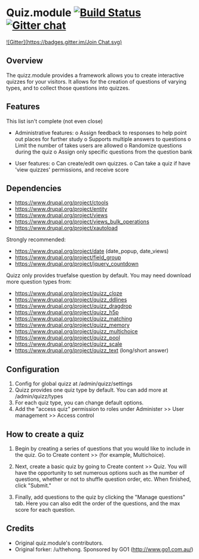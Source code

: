 Quiz.module [![Build Status](https://travis-ci.org/atquizz/quizz.module.svg?branch=7.x-6.x)](https://travis-ci.org/atquizz/quizz.module) [![Gitter chat](https://badges.gitter.im/atquizz/quizz.module.png)](https://gitter.im/atquizz/quizz.module)
====
[![Gitter](https://badges.gitter.im/Join Chat.svg)](https://gitter.im/atdrupal/quizz.module?utm_source=badge&utm_medium=badge&utm_campaign=pr-badge&utm_content=badge)

Overview
--------

The quizz.module provides a framework allows you to create interactive quizzes
for your visitors. It allows for the creation of questions of varying types, and
to collect those questions into quizzes.

Features
--------

This list isn't complete (not even close)

 - Administrative features:
    o Assign feedback to responses to help point out places for further study
    o Supports multiple answers to questions
    o Limit the number of takes users are allowed
    o Randomize questions during the quiz
    o Assign only specific questions from the question bank

 - User features:
   o Can create/edit own quizzes.
   o Can take a quiz if have 'view quizzes' permissions, and receive score

Dependencies
------------

- https://www.drupal.org/project/ctools
- https://www.drupal.org/project/entity
- https://www.drupal.org/project/views
- https://www.drupal.org/project/views_bulk_operations
- https://www.drupal.org/project/xautoload

Strongly recommended:

- https://www.drupal.org/project/date (date_popup, date_views)
- https://www.drupal.org/project/field_group
- https://www.drupal.org/project/jquery_countdown

Quizz only provides truefalse question by default. You may need download more
question types from:

- https://www.drupal.org/project/quizz_cloze
- https://www.drupal.org/project/quizz_ddlines
- https://www.drupal.org/project/quizz_dragdrop
- https://www.drupal.org/project/quizz_h5p
- https://www.drupal.org/project/quizz_matching
- https://www.drupal.org/project/quizz_memory
- https://www.drupal.org/project/quizz_multichoice
- https://www.drupal.org/project/quizz_pool
- https://www.drupal.org/project/quizz_scale
- https://www.drupal.org/project/quizz_text (long/short answer)

Configuration
-------------

1. Config for global quizz at /admin/quizz/settings
2. Quizz provides one quiz type by default. You can add more at /admin/quizz/types
3. For each quiz type, you can change default options.
4. Add the "access quiz" permission to roles under Administer >> User management >> Access control

How to create a quiz
--------------------

1. Begin by creating a series of questions that you would like to include in
   the quiz. Go to Create content >> <question type> (for example, Multichoice).

2. Next, create a basic quiz by going to Create content >> Quiz. You will have
   the opportunity to set numerous options such as the number of questions,
   whether or not to shuffle question order, etc. When finished, click "Submit."

3. Finally, add questions to the quiz by clicking the "Manage questions" tab.
  Here you can also edit the order of the questions, and the max score for each
  question.

Credits
-------

- Original quiz.module's contributors.
- Original forker: /u/thehong. Sponsored by GO1 (http://www.go1.com.au/)
